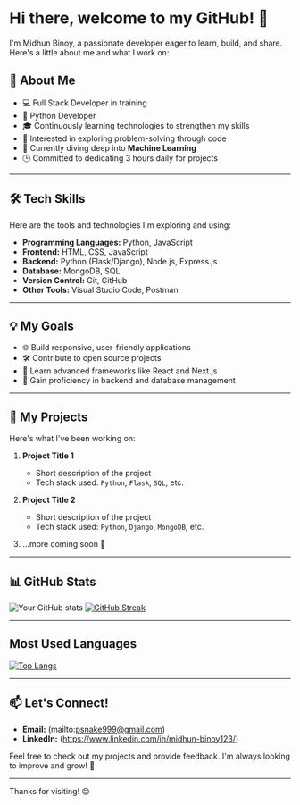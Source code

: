 # Hi there, welcome to my GitHub! 👋

I'm Midhun Binoy, a passionate developer eager to learn, build, and share. Here's a little about me and what I work on:

## 🚀 About Me
- 💻 Full Stack Developer in training
- 🐍 Python Developer
- 🎓 Continuously learning technologies to strengthen my skills
- 🔎 Interested in exploring problem-solving through code
- 🌱 Currently diving deep into **Machine Learning**
- 🕒 Committed to dedicating 3 hours daily for projects

---

## 🛠️ Tech Skills 
Here are the tools and technologies I'm exploring and using:

- **Programming Languages:** Python, JavaScript
- **Frontend:** HTML, CSS, JavaScript
- **Backend:** Python (Flask/Django), Node.js, Express.js
- **Database:** MongoDB, SQL
- **Version Control:** Git, GitHub
- **Other Tools:** Visual Studio Code, Postman

---

## 💡 My Goals
- 🌐 Build responsive, user-friendly applications
- 🛠 Contribute to open source projects
- 📘 Learn advanced frameworks like React and Next.js
- 💾 Gain proficiency in backend and database management

---

## 📂 My Projects
Here's what I've been working on:

1. **Project Title 1**
   - Short description of the project
   - Tech stack used: `Python`, `Flask`, `SQL`, etc.

2. **Project Title 2**
   - Short description of the project
   - Tech stack used: `Python`, `Django`, `MongoDB`, etc.

3. ...more coming soon 🚧

---

## 📊 GitHub Stats
![Your GitHub stats](https://github-readme-stats.vercel.app/api?username=Midhun-Binoy&show_icons=true&theme=radical)
<a href="https://git.io/streak-stats"><img src="https://github-readme-streak-stats-wine-three.vercel.app?user=Midhun-Binoy&theme=tokyonight-duo" alt="GitHub Streak" /></a>

---

## Most Used Languages

[![Top Langs](https://github-readme-stats.vercel.app/api/top-langs/?username=Munnoi&layout=compact&theme=radical)](https://github.com/anuraghazra/github-readme-stats)

---

## 📫 Let's Connect!
- **Email:** (mailto:psnake999@gmail.com)
- **LinkedIn:** (https://www.linkedin.com/in/midhun-binoy123/)

Feel free to check out my projects and provide feedback. I'm always looking to improve and grow! 🌟

---

Thanks for visiting! 😊


